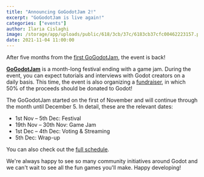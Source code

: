 ```yaml
---
title: "Announcing GoGodotJam 2!"
excerpt: "GoGodotJam is live again!"
categories: ["events"]
author: Ilaria Cislaghi
image: /storage/app/uploads/public/618/3cb/37c/6183cb37cfc00462223157.png
date: 2021-11-04 11:00:00
---
```


After five months from the [first GoGodotJam](https://godotengine.org/article/announcing-gogodotjam), the event is back!

[**GoGodotJam**](https://gogodotjam.com/) is a month-long festival ending with a game jam. During the event, you can expect tutorials and interviews with Godot creators on a daily basis.
This time, the event is also organizing a [fundraiser](https://gogodotjam.com/fundraiser/), in which 50% of the proceeds should be donated to Godot!

The GoGodotJam started on the first of November and will continue through the month until December 5.
In detail, these are the relevant dates:

- 1st Nov – 5th Dec: Festival
- 19th Nov – 30th Nov: Game Jam
- 1st Dec – 4th Dec: Voting & Streaming
- 5th Dec: Wrap-up

You can also check out the [full schedule](https://gogodotjam.com/events/).

We're always happy to see so many community initiatives around Godot and we can't wait to see all the fun games you'll make.
Happy developing!